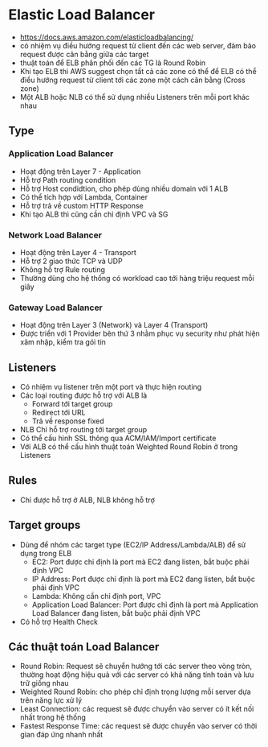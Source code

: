 # Elastic Load Balancer

- <https://docs.aws.amazon.com/elasticloadbalancing/>
- có nhiệm vụ điều hướng request từ client đến các web server, đảm bảo request được cân bằng giữa các target
- thuật toán để ELB phân phối đến các TG là Round Robin
- Khi tạo ELB thì AWS suggest chọn tất cả các zone có thể để ELB có thể điều hướng request từ client tới các zone một cách cân bằng (Cross zone)
- Một ALB hoặc NLB có thể sử dụng nhiều Listeners trên mỗi port khác nhau

## Type

### Application Load Balancer

- Hoạt động trên Layer 7 - Application
- Hỗ trợ Path routing condition
- Hỗ trợ Host condidtion, cho phép dùng nhiều domain với 1 ALB
- Có thể tích hợp với Lambda, Container
- Hỗ trợ trả về custom HTTP Response
- Khi tạo ALB thì cũng cần chỉ định VPC và SG

### Network Load Balancer

- Hoạt động trên Layer 4 - Transport
- Hỗ trợ 2 giao thức TCP và UDP
- Không hỗ trợ Rule routing
- Thường dùng cho hệ thống có workload cao tới hàng triệu request mỗi giây

### Gateway Load Balancer

- Hoạt động trên Layer 3 (Network) và Layer 4 (Transport)
- Được triển với 1 Provider bên thứ 3 nhằm phục vụ security như phát hiện xâm nhập, kiểm tra gói tin

## Listeners

- Có nhiệm vụ listener trên một port và thực hiện routing
- Các loại routing được hỗ trợ với ALB là
  - Forward tới target group
  - Redirect tới URL
  - Trả về response fixed
- NLB Chỉ hỗ trợ routing tới target group
- Có thể cấu hình SSL thông qua ACM/IAM/Import certificate  
- Với ALB có thể cấu hình thuật toán Weighted Round Robin ở trong Listeners

## Rules

- Chỉ được hỗ trợ ở ALB, NLB không hỗ trợ

## Target groups

- Dùng để nhóm các target type (EC2/IP Address/Lambda/ALB) để sử dụng trong ELB
  - EC2: Port được chỉ định là port mà EC2 đang listen, bắt buộc phải định VPC
  - IP Address: Port được chỉ định là port mà EC2 đang listen, bắt buộc phải định VPC
  - Lambda: Không cần chỉ định port, VPC
  - Application Load Balancer: Port được chỉ định là port mà Application Load Balancer đang listen, bắt buộc phải định VPC
- Có hỗ trợ Health Check

## Các thuật toán Load Balancer

- Round Robin: Request sẽ chuyển hướng tới các server theo vòng tròn, thường hoạt động hiệu quả với các server có khả năng tính toán và lưu trữ giống nhau
- Weighted Round Robin: cho phép chỉ định trọng lượng mỗi server dựa trên năng lực xử lý
- Least Connection: các request sẽ được chuyển vào server có ít kết nối nhất trong hệ thống
- Fastest Response Time: các request sẽ được chuyển vào server có thời gian đáp ứng nhanh nhất
